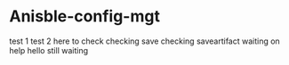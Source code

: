 # Anisble-config-mgt
test 1
test 2
here to check 
checking save 
checking saveartifact
waiting on help
hello
still waiting
